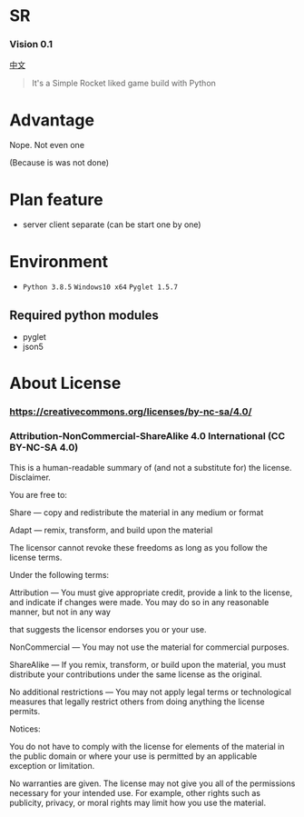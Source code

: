 # SR

### Vision 0.1

[中文](https://github.com/shenjackyuanjie/SR/blob/main/docs/README-cn.md)

> It's a Simple Rocket liked game build with Python

# Advantage

Nope. Not even one

(Because is was not done)

# Plan feature

- server client separate (can be start one by one)

# Environment

- `Python 3.8.5` `Windows10 x64` `Pyglet 1.5.7`

## Required python modules

- pyglet
- json5

# About License

### https://creativecommons.org/licenses/by-nc-sa/4.0/

### Attribution-NonCommercial-ShareAlike 4.0 International (CC BY-NC-SA 4.0)

This is a human-readable summary of (and not a substitute for) the license. Disclaimer.

You are free to:

Share — copy and redistribute the material in any medium or format

Adapt — remix, transform, and build upon the material

The licensor cannot revoke these freedoms as long as you follow the license terms.

Under the following terms:

Attribution — You must give appropriate credit, provide a link to the license, and indicate if changes were made. You may do so in any reasonable manner, but not in any way 

that suggests the licensor endorses you or your use.

NonCommercial — You may not use the material for commercial purposes.

ShareAlike — If you remix, transform, or build upon the material, you must distribute your contributions under the same license as the original.

No additional restrictions — You may not apply legal terms or technological measures that legally restrict others from doing anything the license permits.

Notices:

You do not have to comply with the license for elements of the material in the public domain or where your use is permitted by an applicable exception or limitation.

No warranties are given. The license may not give you all of the permissions necessary for your intended use. For example, other rights such as publicity, privacy, or moral rights may limit how you use the material.